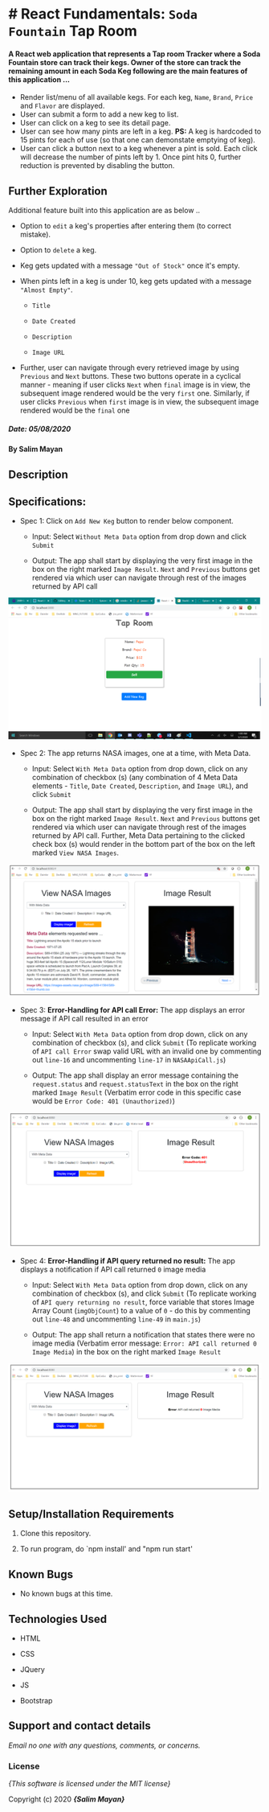 # # React Fundamentals: `Soda Fountain` Tap Room

  

#### A React web application that represents a Tap room Tracker where a Soda Fountain store can track their kegs. Owner of the store can track the remaining amount in each Soda Keg following are the main features of this application ...

  

- Render list/menu of all available kegs. For each keg, `Name`,  `Brand`,  `Price`  and  `Flavor`  are displayed.
-   User can submit a form to add a new keg to list.
-   User can click on a keg to see its detail page.
-   User can see how many pints are left in a keg.  **PS:**  A keg is hardcoded to 15 pints for each of use (so that one can demonstate emptying of keg).
-   User can click a button next to a keg whenever a pint is sold. Each click will decrease the number of pints left by 1. Once pint hits 0, further reduction is prevented by disabling the button.

## Further Exploration

Additional feature built into this application are as below ..

-   Option to `edit` a keg's properties after entering them (to correct mistake).
-   Option to `delete` a keg.
-   Keg gets updated with a message `"Out of Stock"` once it's empty.
-   When pints left in a keg is under 10, keg gets updated with a message `"Almost Empty"`.

    + `Title`

    + `Date Created`  

    + `Description`  

    + `Image URL`
  


- Further, user can navigate through every retrieved image by using `Previous` and `Next` buttons. These two buttons operate in a cyclical manner - meaning if user clicks `Next` when `final` image is in view, the subsequent image rendered would be the very `first` one. Similarly, if user clicks `Previous` when `first` image is in view, the subsequent image rendered would be the `final` one

  

##### Date: **05/08/2020**

  

#### By **Salim Mayan**

  

## Description

  


  

## Specifications:

* Spec 1: Click on `Add New Keg` button to render below component.

    + Input: Select `Without Meta Data` option from drop down and click `Submit`

    + Output: The app shall start by displaying the very first image in the box on the right marked `Image Result`. `Next` and `Previous` buttons get rendered via which user can navigate through rest of the images returned by API call

  

![alt text](https://github.com/Rekjal/projTapRoom/blob/master/src/img/Tap_Room_with_1_Keg.png)

  

* Spec 2: The app returns NASA images, one at a time, with Meta Data.

    + Input: Select `With Meta Data` option from drop down, click on any combination of checkbox (s) (any combination of 4 Meta Data elements - `Title`, `Date Created`, `Description`, and `Image URL`), and click `Submit`

    + Output: The app shall start by displaying the very first image in the box on the right marked `Image Result`. `Next` and `Previous` buttons get rendered via which user can navigate through rest of the images returned by API call. Further, Meta Data pertaining to the clicked check box (s) would render in the bottom part of the box on the left marked `View NASA Images`.

  

![alt text](https://github.com/Rekjal/asynchAPInASAImageProject/blob/master/img/withMetaData.png)

  

* Spec 3: **Error-Handling for API call Error:** The app displays an error message if API call resulted in an error

    + Input: Select `With Meta Data` option from drop down, click on any combination of checkbox (s), and click `Submit` (To replicate working of `API call Error` swap valid URL with an invalid one by commenting out `line-16` and uncommenting `line-17` in `NASAApiCall.js`)

    + Output: The app shall display an error message containing the `request.status` and `request.statusText` in the box on the right marked `Image Result` (Verbatim error code in this specific case would be `Error Code: 401 (Unauthorized)`)

  

![alt text](https://github.com/Rekjal/asynchAPInASAImageProject/blob/master/img/errorHandlingForApiCallError.png)

  

* Spec 4: **Error-Handling if API query returned no result:** The app displays a notification if API call returned `0` image media

    + Input: Select `With Meta Data` option from drop down, click on any combination of checkbox (s), and click `Submit` (To replicate working of `API query returning no result`, force variable that stores Image Array Count (`imgObjCount`) to a value of `0` - do this by commenting out `line-48` and uncommenting `line-49` in `main.js`)

    + Output: The app shall return a notification that states there were no image media (Verbatim error message: `Error: API call returned 0 Image Media`) in the box on the right marked `Image Result`

  
  

![alt text](https://github.com/Rekjal/asynchAPInASAImageProject/blob/master/img/errorHandlingIfApiQueryReturnedNoResult.png)

  

## Setup/Installation Requirements

  

1. Clone this repository.

  

2. To run program, do `npm install' and "npm run start'

  

## Known Bugs

  

* No known bugs at this time.

  

## Technologies Used

  

* HTML

  

* CSS

  

* JQuery

  

* JS

  

* Bootstrap

  

## Support and contact details

  

_Email no one with any questions, comments, or concerns._

  

### License

  

*{This software is licensed under the MIT license}*

  

Copyright (c) 2020 **_{Salim Mayan}_**
